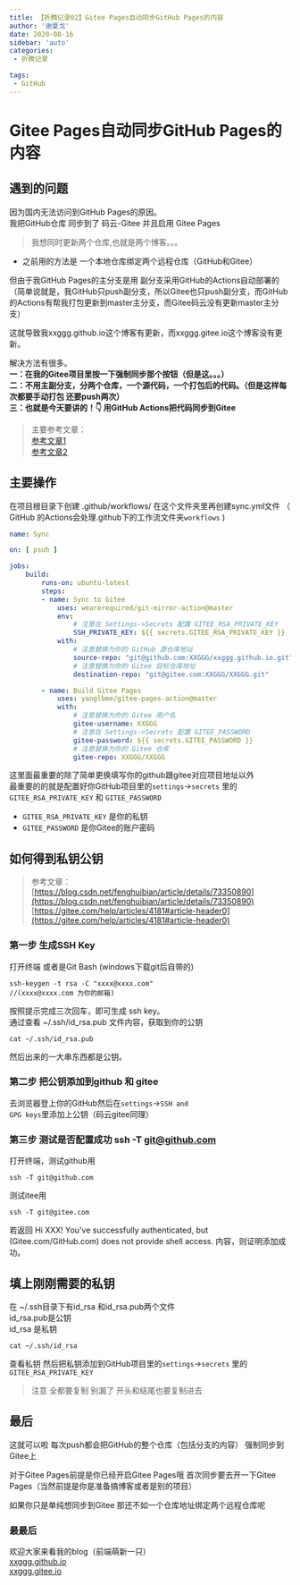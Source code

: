 ```yaml
---
title: 【折腾记录02】Gitee Pages自动同步GitHub Pages的内容
author: '谢夏戈'
date: 2020-08-16
sidebar: 'auto'
categories:
 - 折腾记录

tags:
 - GitHub
---
```

# Gitee Pages自动同步GitHub Pages的内容
## 遇到的问题

因为国内无法访问到GitHub Pages的原因。   
我把GitHub仓库 同步到了 码云-Gitee  并且启用 Gitee Pages

>我想同时更新两个仓库,也就是两个博客。。。

- 之前用的方法是 一个本地仓库绑定两个远程仓库（GitHub和Gitee）  

但由于我GitHub Pages的主分支是用 副分支采用GitHub的Actions自动部署的  
（简单说就是，我GitHub只push副分支，所以Gitee也只push副分支，而GitHub的Actions有帮我打包更新到master主分支，而Gitee码云没有更新master主分支）

这就导致我xxggg.github.io这个博客有更新，而xxggg.gitee.io这个博客没有更新。

解决方法有很多。  
**一：在我的Gitee项目里按一下强制同步那个按钮（但是这。。。）**  
**二：不用主副分支，分两个仓库，一个源代码，一个打包后的代码。（但是这样每次都要手动打包 还要push两次）**   
**三：也就是今天要讲的！👇 用GitHub Actions把代码同步到Gitee**

>主要参考文章：  
[参考文章1](https://www.imooc.com/article/302662)  
[参考文章2](https://github.com/marketplace/actions/gitee-pages-action)

## 主要操作

在项目根目录下创建 .github/workflows/ 在这个文件夹里再创建sync.yml文件 （ GitHub 的Actions会处理.github下的工作流文件夹<code>workflows</code> )
```yml
name: Sync

on: [ psuh ]

jobs:
    build:
        runs-on: ubuntu-latest
        steps:
        - name: Sync to Gitee
            uses: wearerequired/git-mirror-action@master
            env:
                # 注意在 Settings->Secrets 配置 GITEE_RSA_PRIVATE_KEY
                SSH_PRIVATE_KEY: ${{ secrets.GITEE_RSA_PRIVATE_KEY }}
            with:
                # 注意替换为你的 GitHub 源仓库地址
                source-repo: "git@github.com:XXGGG/xxggg.github.io.git"
                # 注意替换为你的 Gitee 目标仓库地址
                destination-repo: "git@gitee.com:XXGGG/XXGGG.git"

        - name: Build Gitee Pages
            uses: yanglbme/gitee-pages-action@master
            with:
                # 注意替换为你的 Gitee 用户名
                gitee-username: XXGGG
                # 注意在 Settings->Secrets 配置 GITEE_PASSWORD
                gitee-password: ${{ secrets.GITEE_PASSWORD }}
                # 注意替换为你的 Gitee 仓库
                gitee-repo: XXGGG/XXGGG
```
这里面最重要的除了简单更换填写你的github跟gitee对应项目地址以外  
最重要的的就是配置好你GitHub项目里的<code>settings</code>-><code>secrets</code> 里的<code>GITEE_RSA_PRIVATE_KEY</code> 和 <code>GITEE_PASSWORD</code>

- <code>GITEE_RSA_PRIVATE_KEY</code> 是你的私钥
- <code>GITEE_PASSWORD</code> 是你Gitee的账户密码

## 如何得到私钥公钥

>参考文章：
[https://blog.csdn.net/fenghuibian/article/details/73350890](https://blog.csdn.net/fenghuibian/article/details/73350890)    
[https://gitee.com/help/articles/4181#article-header0](https://gitee.com/help/articles/4181#article-header0)  

### 第一步 生成SSH Key
打开终端 或者是Git Bash (windows下载git后自带的)
    
    ssh-keygen -t rsa -C "xxxx@xxxx.com"
    //(xxxx@xxxx.com 为你的邮箱)

按照提示完成三次回车，即可生成 ssh key。  
通过查看 ~/.ssh/id_rsa.pub 文件内容，获取到你的公钥

    cat ~/.ssh/id_rsa.pub

然后出来的一大串东西都是公钥。

### 第二步 把公钥添加到github 和 gitee
去浏览器登上你的GitHub然后在<code>settings</code>-><code>SSH and GPG keys</code>里添加上公钥（码云gitee同理）

### 第三步 测试是否配置成功 ssh -T git@github.com

打开终端，测试github用

    ssh -T git@github.com

测试itee用

    ssh -T git@gitee.com

若返回 Hi XXX! You've successfully authenticated, but (Gitee.com/GitHub.com) does not provide shell access. 内容，则证明添加成功。

## 填上刚刚需要的私钥

在 ~/.ssh目录下有id_rsa 和id_rsa.pub两个文件  
id_rsa.pub是公钥  
id_rsa 是私钥

    cat ~/.ssh/id_rsa

查看私钥 然后把私钥添加到GitHub项目里的<code>settings</code>-><code>secrets</code> 里的<code>GITEE_RSA_PRIVATE_KEY</code>

>注意 全都要复制 别漏了 开头和结尾也要复制进去

## 最后

这就可以啦 每次push都会把GitHub的整个仓库（包括分支的内容） 强制同步到Gitee上 

对于Gitee Pages前提是你已经开启Gitee Pages哦 首次同步要去开一下Gitee Pages（当然前提是你是准备搞博客或者是别的项目）

如果你只是单纯想同步到Gitee 那还不如一个仓库地址绑定两个远程仓库呢

### 最最后
欢迎大家来看我的blog（前端萌新一只）  
[xxggg.github.io](https://xxggg.github.io)  
[xxggg.gitee.io](https://xxggg.gitee.io)   














